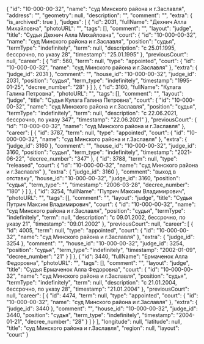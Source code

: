 {
    "id": "10-000-00-32",
    "name": "суд Минского района и г.Заславля",
    "address": "",
    "geometry": null,
    "description": "",
    "comment": "",
    "extra": {
        "is_archived": true
    },
    "judges": [
        {
            "id": 2031,
            "fullName": "Дехнич Алла Михайловна",
            "photoURL": "",
            "tags": [],
            "comment": "",
            "layout": "judge",
            "title": "Судья Дехнич Алла Михайловна",
            "court": {
                "id": "10-000-00-32",
                "name": "суд Минского района и г.Заславля",
                "position": "судья",
                "termType": "indefinitely",
                "term": null,
                "description": "c 25.01.1995, бессрочно, по указу 28",
                "timestamp": "25.01.1995"
            },
            "previousCourt": null,
            "career": [
                {
                    "id": 560,
                    "term": null,
                    "type": "appointed",
                    "court": {
                        "id": "10-000-00-32",
                        "name": "суд Минского района и г.Заславля"
                    },
                    "extra": {
                        "judge_id": 2031
                    },
                    "comment": "",
                    "house_id": "10-000-00-32",
                    "judge_id": 2031,
                    "position": "судья",
                    "term_type": "indefinitely",
                    "timestamp": "1995-01-25",
                    "decree_number": "28"
                }
            ]
        },
        {
            "id": 3160,
            "fullName": "Кулага Галина Петровна",
            "photoURL": "",
            "tags": [],
            "comment": "",
            "layout": "judge",
            "title": "Судья Кулага Галина Петровна",
            "court": {
                "id": "10-000-00-32",
                "name": "суд Минского района и г.Заславля",
                "position": "судья",
                "termType": "indefinitely",
                "term": null,
                "description": "c 22.06.2021, бессрочно, по указу 347",
                "timestamp": "22.06.2021"
            },
            "previousCourt": {
                "id": "10-000-00-32",
                "name": "суд Минского района и г.Заславля"
            },
            "career": [
                {
                    "id": 3787,
                    "term": null,
                    "type": "appointed",
                    "court": {
                        "id": "10-000-00-32",
                        "name": "суд Минского района и г.Заславля"
                    },
                    "extra": {
                        "judge_id": 3160
                    },
                    "comment": "",
                    "house_id": "10-000-00-32",
                    "judge_id": 3160,
                    "position": "судья",
                    "term_type": "indefinitely",
                    "timestamp": "2021-06-22",
                    "decree_number": "347"
                },
                {
                    "id": 3788,
                    "term": null,
                    "type": "released",
                    "court": {
                        "id": "10-000-00-32",
                        "name": "суд Минского района и г.Заславля"
                    },
                    "extra": {
                        "judge_id": 3160
                    },
                    "comment": "выход в отставку",
                    "house_id": "10-000-00-32",
                    "judge_id": 3160,
                    "position": "судья",
                    "term_type": "",
                    "timestamp": "2006-03-28",
                    "decree_number": "180"
                }
            ]
        },
        {
            "id": 3254,
            "fullName": "Путрич Максим Владимирович",
            "photoURL": "",
            "tags": [],
            "comment": "",
            "layout": "judge",
            "title": "Судья Путрич Максим Владимирович",
            "court": {
                "id": "10-000-00-32",
                "name": "суд Минского района и г.Заславля",
                "position": "судья",
                "termType": "indefinitely",
                "term": null,
                "description": "c 09.01.2002, бессрочно, по указу 21",
                "timestamp": "09.01.2002"
            },
            "previousCourt": null,
            "career": [
                {
                    "id": 4005,
                    "term": null,
                    "type": "appointed",
                    "court": {
                        "id": "10-000-00-32",
                        "name": "суд Минского района и г.Заславля"
                    },
                    "extra": {
                        "judge_id": 3254
                    },
                    "comment": "",
                    "house_id": "10-000-00-32",
                    "judge_id": 3254,
                    "position": "судья",
                    "term_type": "indefinitely",
                    "timestamp": "2002-01-09",
                    "decree_number": "21"
                }
            ]
        },
        {
            "id": 3440,
            "fullName": "Ермаченок Алла Федоровна",
            "photoURL": "",
            "tags": [],
            "comment": "",
            "layout": "judge",
            "title": "Судья Ермаченок Алла Федоровна",
            "court": {
                "id": "10-000-00-32",
                "name": "суд Минского района и г.Заславля",
                "position": "судья",
                "termType": "indefinitely",
                "term": null,
                "description": "c 21.01.2004, бессрочно, по указу 28",
                "timestamp": "21.01.2004"
            },
            "previousCourt": null,
            "career": [
                {
                    "id": 4474,
                    "term": null,
                    "type": "appointed",
                    "court": {
                        "id": "10-000-00-32",
                        "name": "суд Минского района и г.Заславля"
                    },
                    "extra": {
                        "judge_id": 3440
                    },
                    "comment": "",
                    "house_id": "10-000-00-32",
                    "judge_id": 3440,
                    "position": "судья",
                    "term_type": "indefinitely",
                    "timestamp": "2004-01-21",
                    "decree_number": "28"
                }
            ]
        }
    ],
    "longitude": null,
    "latitude": null,
    "title": "суд Минского района и г.Заславля",
    "region": null,
    "layout": "court"
}